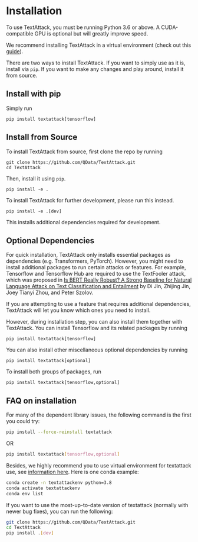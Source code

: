 Installation
==============

To use TextAttack, you must be running Python 3.6 or above. A CUDA-compatible GPU is optional but will greatly improve speed. 

We recommend installing TextAttack in a virtual environment (check out this [guide](https://packaging.python.org/guides/installing-using-pip-and-virtual-environments/)).

There are two ways to install TextAttack. If you want to simply use as it is, install via `pip`. If you want to make any changes and play around, install it from source.

## Install with pip
Simply run

    pip install textattack[tensorflow]

## Install from Source
To install TextAttack from source, first clone the repo by running

    git clone https://github.com/QData/TextAttack.git
    cd TextAttack

Then, install it using `pip`.

    pip install -e . 

To install TextAttack for further development, please run this instead.

    pip install -e .[dev]

This installs additional dependencies required for development.


## Optional Dependencies
For quick installation, TextAttack only installs essential packages as dependencies (e.g. Transformers, PyTorch). However, you might need to install additional packages to run certain attacks or features.
For example, Tensorflow and Tensorflow Hub are required to use the TextFooler attack, which was proposed in [Is BERT Really Robust? A Strong Baseline for Natural Language Attack on Text Classification and Entailment](https://arxiv.org/abs/1907.11932) by Di Jin, Zhijing Jin, Joey Tianyi Zhou, and Peter Szolov.

If you are attempting to use a feature that requires additional dependencies, TextAttack will let you know which ones you need to install.

However, during installation step, you can also install them together with TextAttack.
You can install Tensorflow and its related packages by running

    pip install textattack[tensorflow]

You can also install other miscellaneous optional dependencies by running

    pip install textattack[optional]

To install both groups of packages, run

    pip install textattack[tensorflow,optional]



## FAQ on installation

For many of the dependent library issues, the following command is the first you could try: 
```bash
pip install --force-reinstall textattack
```

OR 
```bash
pip install textattack[tensorflow,optional]
```


Besides, we highly recommend you to use virtual environment for textattack use, 
see [information here](https://conda.io/projects/conda/en/latest/user-guide/tasks/manage-environments.html#removing-an-environment). Here is one conda example: 

```bash
conda create -n textattackenv python=3.8
conda activate textattackenv
conda env list
```

If you want to use the most-up-to-date version of textattack (normally with newer bug fixes), you can run the following: 
```bash
git clone https://github.com/QData/TextAttack.git
cd TextAttack
pip install .[dev]
```
